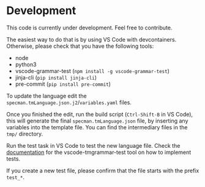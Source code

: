 # Development

This code is currently under development. Feel free to contribute.

The easiest way to do that is by using VS Code with devcontainers.
Otherwise, please check that you have the following tools:
- node
- python3
- vscode-grammar-test (`npm install -g vscode-grammar-test`)
- jinja-cli (`pip install jinja-cli`)
- pre-commit (`pip install pre-commit`)

To update the language edit the `specman.tmLanguage.json.j2`/`variables.yaml` files.

Once you finished the edit, run the build script (`Ctrl-Shift-B` in VS Code), this will
generate the final `specman.tmLanguage.json` file, by inserting any variables into the
template file. You can find the intermediary files in the `tmp/` directory.

Run the test task in VS Code to test the new language file.
Check the [documentation](https://www.npmjs.com/package/vscode-tmgrammar-test) for the
vscode-tmgrammar-test tool on how to implement tests.

If you create a new test file, please confirm that the file starts with the prefix `test_*`.